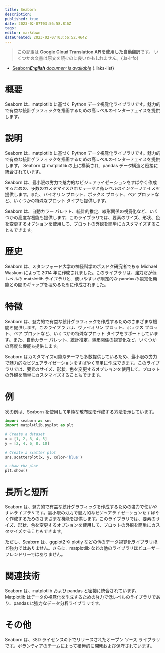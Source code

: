 ```yaml
---
title: Seaborn
description: 
published: true
date: 2023-02-07T03:56:58.816Z
tags: 
editor: markdown
dateCreated: 2023-02-07T03:56:52.464Z
---
```


> この記事は **Google Cloud Translation APIを使用した自動翻訳**です。
いくつかの文書は原文を読むのに良いかもしれません。{.is-info}



- [Seaborn***English** document is available*](/en/Knowledge-base/Dictionary/seaborn)
{.links-list}


# 概要
Seaborn は、matplotlib に基づく Python データ視覚化ライブラリです。魅力的で有益な統計グラフィックを描画するための高レベルのインターフェイスを提供します。

# 説明
Seaborn は、matplotlib に基づく Python データ視覚化ライブラリです。魅力的で有益な統計グラフィックを描画するための高レベルのインターフェイスを提供します。 Seaborn は matplotlib の上に構築され、pandas データ構造と密接に統合されています。

Seaborn は、最小限の労力で魅力的なビジュアライゼーションをすばやく作成するための、多数のカスタマイズされたテーマと高レベルのインターフェイスを提供します。また、バイオリン プロット、ボックス プロット、ペア プロットなど、いくつかの特殊なプロット タイプも提供します。

Seaborn は、自動カラー パレット、統計的推定、線形関係の視覚化など、いくつかの高度な機能も提供します。このライブラリでは、要素のサイズ、形状、色を変更するオプションを使用して、プロットの外観を簡単にカスタマイズすることもできます。

# 歴史
Seaborn は、スタンフォード大学の神経科学のポスドク研究者である Michael Waskom によって 2014 年に作成されました。このライブラリは、強力だが低レベルの matplotlib ライブラリと、使いやすいが限定的な pandas の視覚化機能との間のギャップを埋めるために作成されました。

# 特徴
Seaborn は、魅力的で有益な統計グラフィックを作成するためのさまざまな機能を提供します。このライブラリは、ヴァイオリン プロット、ボックス プロット、ペア プロットなど、いくつかの特殊なプロット タイプをサポートしています。また、自動カラー パレット、統計推定、線形関係の視覚化など、いくつかの高度な機能も提供します。

Seaborn はカスタマイズ可能なテーマも多数提供しているため、最小限の労力で魅力的なビジュアライゼーションをすばやく簡単に作成できます。このライブラリでは、要素のサイズ、形状、色を変更するオプションを使用して、プロットの外観を簡単にカスタマイズすることもできます。

# 例
次の例は、Seaborn を使用して単純な散布図を作成する方法を示しています。

```py
import seaborn as sns
import matplotlib.pyplot as plt

# Create a dataset
x = [1, 2, 3, 4, 5]
y = [2, 4, 6, 8, 10]

# Create a scatter plot
sns.scatterplot(x, y, color='blue')

# Show the plot
plt.show()
```

# 長所と短所
Seaborn は、魅力的で有益な統計グラフィックを作成するための強力で使いやすいライブラリです。最小限の労力で魅力的なビジュアライゼーションをすばやく作成するためのさまざまな機能を提供します。このライブラリでは、要素のサイズ、形状、色を変更するオプションを使用して、プロットの外観を簡単にカスタマイズすることもできます。

ただし、Seaborn は、ggplot2 や plotly などの他のデータ視覚化ライブラリほど強力ではありません。さらに、matplotlib などの他のライブラリほどユーザーフレンドリーではありません。

# 関連技術
Seaborn は、matplotlib および pandas と密接に統合されています。 Matplotlib はデータの視覚化を作成するための強力で低レベルのライブラリであり、pandas は強力なデータ分析ライブラリです。

# その他
Seaborn は、BSD ライセンスの下でリリースされたオープン ソース ライブラリです。ボランティアのチームによって積極的に開発および保守されています。